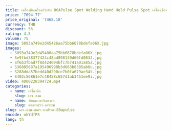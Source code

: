 ```yaml
---
title: เครื่องมือเครื่องประดับ 80APulse Spot Welding Hand Held Pulse Spot เครื่องเชื่อมจุดเชื่อมเครื่อง
price: '7094.77'
price_original: '7468.18'
currency: THB
discount: 5%
rating: 4.5
volume: 75
image: S093a749e2d45486aa75bb6678bdefa06X.jpg
images:
  - S093a749e2d45486aa75bb6678bdefa06X.jpg
  - Se9fbd38377424c48ad898139d66fd083J.jpg
  - Sf6b3fbad7f8d424094bfc7b741a01a85Z.jpg
  - S36885687a195496998b3d663b8385ab8u.jpg
  - S288dda57bedd40d290ce7b0fa679ae34t.jpg
  - S402c56861e7c48458c657d1ab3451ee9i.jpg
video: 4000228394724.mp4
categories:
  - name: เครื่องมือ
    slug: เคร-องม
  - name: วัดและการวิเคราะห์
    slug: ดและการว-เคราะห
slug: เคร-องม-อเคร-องประด-80apulse
encode: okYdfPS
lang: th
---
```

  